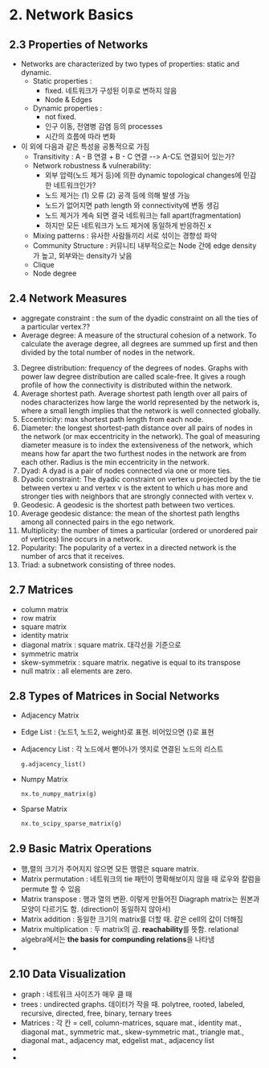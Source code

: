 # 2. Network Basics

## 2.3 Properties of Networks

- Networks are characterized by two types of properties: static and dynamic.
  - Static properties : 
    - fixed. 네트워크가 구성된 이후로 변하지 않음
    - Node & Edges
  - Dynamic properties : 
    - not fixed. 
    - 인구 이동, 전염병 감염 등의 processes
    - 시간의 흐름에 따라 변화
- 이 외에 다음과 같은 특성을 공통적으로 가짐
  - Transitivity : A - B 연결 + B - C 연결 --> A-C도 연결되어 있는가?
  - Network robustness & vulnerability:
    - 외부 압력(노드 제거 등)에 의한 dynamic topological changes에 민감한 네트워크인가? 
    - 노드 제거는 (1) 오류 (2) 공격 등에 의해 발생 가능
    - 노드가 없어지면 path length 와 connectivity에 변동 생김
    - 노드 제거가 계속 되면 결국 네트워크는 fall apart(fragmentation)
    - 하지만 모든 네트워크가 노드 제거에 동일하게 반응하진 x
  - Mixing patterns : 유사한 사람들끼리 서로 섞이는 경향성 파악
  - Community Structure : 커뮤니티 내부적으로는 Node 간에 edge density가 높고, 외부와는 density가 낮음
  - Clique
  - Node degree



## 2.4 Network Measures

- aggregate constraint : the sum of the dyadic constraint on all the ties of a particular vertex.??
- Average degree: A measure of the structural cohesion of a network. To calculate the average degree, all degrees are summed up first and then divided by the total
  number of nodes in the network.

3. Degree distribution: frequency of the degrees of nodes. Graphs with power law
  degree distribution are called scale-free. It gives a rough profile of how the connectivity
  is distributed within the network.
4. Average shortest path. Average shortest path length over all pairs of nodes characterizes
  how large the world represented by the network is, where a small
  length implies that the network is well connected globally.
5. Eccentricity: max shortest path length from each node.
6. Diameter: the longest shortest-path distance over all pairs of nodes in the network
  (or max eccentricity in the network). The goal of measuring diameter
  measure is to index the extensiveness of the network, which means how far
  apart the two furthest nodes in the network are from each other. Radius is the
  min eccentricity in the network.
7. Dyad: A dyad is a pair of nodes connected via one or more ties.
8. Dyadic constraint: The dyadic constraint on vertex u projected by the tie
  between vertex u and vertex v is the extent to which u has more and stronger ties
  with neighbors that are strongly connected with vertex v.
9. Geodesic. A geodesic is the shortest path between two vertices.
10. Average geodesic distance: the mean of the shortest path lengths among all connected
    pairs in the ego network.
11. Multiplicity: the number of times a particular (ordered or unordered pair of
    vertices) line occurs in a network.
12. Popularity: The popularity of a vertex in a directed network is the number of
    arcs that it receives.
13. Triad: a subnetwork consisting of three nodes.

## 2.7 Matrices

- column matrix
- row matrix
- square matrix
- identity matrix
- diagonal matrix : square matrix. 대각선을 기준으로 
- symmetric matrix
- skew-symmetrix : square matrix.  negative is equal to its transpose
- null matrix : all elements are zero.



## 2.8 Types of Matrices in Social Networks

- Adjacency Matrix 
- Edge List : {노드1, 노드2, weight}로 표현. 비어있으면 {}로 표현

- Adjacency List : 각 노드에서 뻗어나가 엣지로 연결된 노드의 리스트  

  `g.adjacency_list()`

- Numpy Matrix

  `nx.to_numpy_matrix(g)`

- Sparse Matrix

  `nx.to_scipy_sparse_matrix(g)`











## 2.9 Basic Matrix Operations

- 행,렬의 크기가 주어지지 않으면 모든 행렬은 square matrix. 
- Matrix permutation : 네트워크의 tie 패턴이 명확해보이지 않을 때 로우와 칼럼을 permute 할 수 있음
- Matrix transpose : 행과 열의 변환. 이렇게 만들어진 Diagraph matrix는 원본과 모양이 다르기도 함. (direction이 동일하지 않아서)
- Matrix addition : 동일한 크기의 matrix를 더할 때. 같은 cell의 값이 더해짐 
- Matrix multiplication  : 두 matrix의 곱. **reachability**를 뜻함. relational algebra에서는 **the basis for compunding relations**을 나타냄
-  



## 2.10 Data Visualization

- graph : 네트워크 사이즈가 매우 클 때 
- trees : undirected graphs. 데이터가 작을 때. polytree, rooted, labeled, recursive, directed, free, binary, ternary trees
- Matrices : 각 칸 = cell, column-matrices, square mat., identity mat., diagonal mat., symmetric mat., skew-symmetric mat., triangle mat., diagonal mat., adjacency mat, edgelist mat., adjacency list
- 
- 
